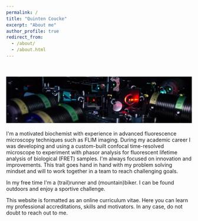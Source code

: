 ```yaml
---
permalink: /
title: "Quinten Coucke"
excerpt: "About me"
author_profile: true
redirect_from:
  - /about/
  - /about.html
---
```

<br/><br/>
<img src="/images/1582189745118.jpeg" alt="isolated" />
<br/><br/>
I'm a motivated biochemist with experience in advanced fluorescence microscopy techniques such as FLIM imaging. During my academic career I was developing and using a custom-built confocal time-resolved microscope to experiment with phasor analysis for fluorescent lifetime analysis of biological (FRET) samples.
I'm always focused on innovation and improvements. This trait goes hand in hand with my problem solving mindset and will to work together in a team to reach challenging goals.

In my free time I'm a (trail)runner and (mountain)biker. I can be found outdoors and enjoy a sportive challenge.

This website is formatted as an online curriculum vitae. Here you can learn my professional accreditations, skills and motivators. In any case, do not doubt to reach out to me.  
